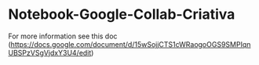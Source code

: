 # Notebook-Google-Collab-Criativa

For more information see this doc (https://docs.google.com/document/d/15wSojjCTS1cWRaogoOGS9SMPIqnUBSPzVSgVjdxY3U4/edit)
